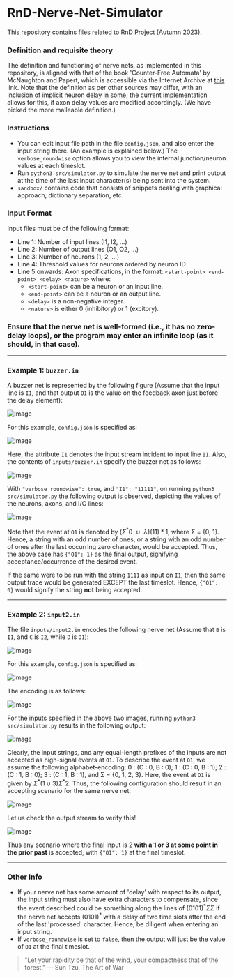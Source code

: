 # RnD-Nerve-Net-Simulator
This repository contains files related to RnD Project (Autumn 2023).

### Definition and requisite theory
The definition and functioning of nerve nets, as implemented in this repository, is aligned with that of the book 'Counter-Free Automata' by McNaughton and Papert, which is accessible via the Internet Archive at [this](https://archive.org/details/CounterFre_00_McNa) link. Note that the definition as per other sources may differ, with an inclusion of implicit neuron delay in some; the current implementation allows for this, if axon delay values are modified accordingly. (We have picked the more malleable definition.)

### Instructions
- You can edit input file path in the file ```config.json```, and also enter the input string there. (An example is explained below.) The ```verbose_roundwise``` option allows you to view the internal junction/neuron values at each timeslot.
- Run ```python3 src/simulator.py``` to simulate the nerve net and print output at the time of the last input character(s) being sent into the system.
- ```sandbox/``` contains code that consists of snippets dealing with graphical approach, dictionary separation, etc.

### Input Format
Input files must be of the following format:
- Line 1: Number of input lines (I1, I2, ...)
- Line 2: Number of output lines (O1, O2, ...)
- Line 3: Number of neurons (1, 2, ...)
- Line 4: Threshold values for neurons ordered by neuron ID
- Line 5 onwards: Axon specifications, in the format: ```<start-point> <end-point> <delay> <nature>``` where:
  - ```<start-point>``` can be a neuron or an input line.
  - ```<end-point>``` can be a neuron or an output line.
  - ```<delay>``` is a non-negative integer.
  - ```<nature>``` is either 0 (inhibitory) or 1 (excitory).

<h3>Ensure that the nerve net is well-formed (i.e., it has no zero-delay loops), or the program may enter an infinite loop (as it should, in that case).</h3>

---
### Example 1: ```buzzer.in```
A buzzer net is represented by the following figure (Assume that the input line is ```I1```, and that output ```O1``` is the value on the feedback axon just before the delay element):

![image](https://github.com/Whitelisted2/RnD-Nerve-Net-Simulator/assets/90827725/8a61d106-8e75-4aca-aacd-344e82182037)

For this example, ```config.json``` is specified as:

![image](https://github.com/Whitelisted2/RnD-Nerve-Net-Simulator/assets/90827725/3d506ede-0932-446c-b77e-3774652d6628)

Here, the attribute ```I1``` denotes the input stream incident to input line ```I1```. Also, the contents of ```inputs/buzzer.in``` specify the buzzer net as follows:

![image](https://github.com/Whitelisted2/RnD-Nerve-Net-Simulator/assets/90827725/e973022e-9401-4126-9bff-43793d1a2678)

With ```"verbose_roundwise": true```, and ```"I1": "11111"```, on running ```python3 src/simulator.py``` the following output is observed, depicting the values of the neurons, axons, and I/O lines:

![image](https://github.com/Whitelisted2/RnD-Nerve-Net-Simulator/assets/90827725/391b36d9-887c-488d-9603-aea7052b9ab2)

Note that the event at ```O1``` is denoted by $(\Sigma^{*}0~~ \cup ~~\lambda)(11)*1$, where Σ = {0, 1}. Hence, a string with an odd number of ones, or a string with an odd number of ones after the last occurring zero character, would be accepted. Thus, the above case has ```{"O1": 1}``` as the final output, signifying acceptance/occurrence of the desired event.

If the same were to be run with the string ```1111``` as input on ```I1```, then the same output trace would be generated EXCEPT the last timeslot. Hence, ```{"O1": 0}``` would signify the string **not** being accepted.

---
### Example 2: ```input2.in```
The file ```inputs/input2.in``` encodes the following nerve net (Assume that ```B``` is ```I1```, and ```C``` is ```I2```, while ```D``` is ```O1```):

![image](https://github.com/Whitelisted2/RnD-Nerve-Net-Simulator/assets/90827725/a0136c43-97f9-4fe7-a455-83f09ec9a150)

For this example, ```config.json``` is specified as:

![image](https://github.com/Whitelisted2/RnD-Nerve-Net-Simulator/assets/90827725/09925725-8333-4fa9-ba75-7f431536bae3)

The encoding is as follows:

![image](https://github.com/Whitelisted2/RnD-Nerve-Net-Simulator/assets/90827725/05c17a0a-f4b7-4f0d-9dd8-ac9e666ef633)

For the inputs specified in the above two images, running ```python3 src/simulator.py``` results in the following output:

![image](https://github.com/Whitelisted2/RnD-Nerve-Net-Simulator/assets/90827725/cd01cdbe-e31c-41ca-922d-e4e2473326b2)

Clearly, the input strings, and any equal-length prefixes of the inputs are not accepted as high-signal events at ```O1```. To describe the event at ```O1```, we assume the following alphabet-encoding: 0 : (C : 0, B : 0); 1 : (C : 0, B : 1); 2 : (C : 1, B : 0); 3 : (C : 1, B : 1), and Σ = {0, 1, 2, 3}. Here, the event at ```O1``` is given by $\Sigma^{ *}(1 \cup 3)\Sigma^{ *}2$. Thus, the following configuration should result in an accepting scenario for the same nerve net:

![image](https://github.com/Whitelisted2/RnD-Nerve-Net-Simulator/assets/90827725/66a5d45a-7431-4de2-a316-8bf7d2712883)

Let us check the output stream to verify this!

![image](https://github.com/Whitelisted2/RnD-Nerve-Net-Simulator/assets/90827725/e6ba728d-16f1-4a94-86de-65c78dc93cc6)

Thus any scenario where the final input is 2 **with a 1 or 3 at some point in the prior past** is accepted, with ```{"O1": 1}``` at the final timeslot.

---
### Other Info
- If your nerve net has some amount of 'delay' with respect to its output, the input string must also have extra characters to compensate, since the event described could be something along the lines of $(0101)^{ *}\Sigma\Sigma$ if the nerve net accepts $(0101)^{ *}$ with a delay of two time slots after the end of the last 'processed' character. Hence, be diligent when entering an input string.
- If ```verbose_roundwise``` is set to ```false```, then the output will just be the value of ```O1``` at the final timeslot.


> "Let your rapidity be that of the wind, your compactness that of the forest." — Sun Tzu, The Art of War
